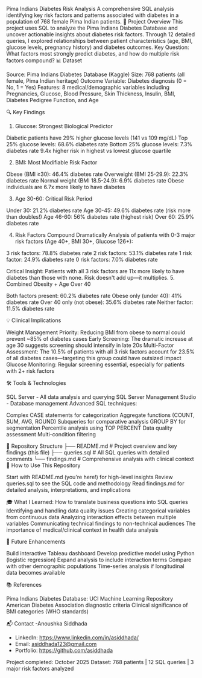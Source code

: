 Pima Indians Diabetes Risk Analysis
A comprehensive SQL analysis identifying key risk factors and patterns associated with diabetes in a population of 768 female Pima Indian patients.
🎯 Project Overview
This project uses SQL to analyze the Pima Indians Diabetes Database and uncover actionable insights about diabetes risk factors. Through 12 detailed queries, I explored relationships between patient characteristics (age, BMI, glucose levels, pregnancy history) and diabetes outcomes.
Key Question: What factors most strongly predict diabetes, and how do multiple risk factors compound?
📊 Dataset

Source: Pima Indians Diabetes Database (Kaggle)
Size: 768 patients (all female, Pima Indian heritage)
Outcome Variable: Diabetes diagnosis (0 = No, 1 = Yes)
Features: 8 medical/demographic variables including Pregnancies, Glucose, Blood Pressure, Skin Thickness, Insulin, BMI, Diabetes Pedigree Function, and Age

🔍 Key Findings
1. Glucose: Strongest Biological Predictor

Diabetic patients have 29% higher glucose levels (141 vs 109 mg/dL)
Top 25% glucose levels: 68.6% diabetes rate
Bottom 25% glucose levels: 7.3% diabetes rate
9.4x higher risk in highest vs lowest glucose quartile

2. BMI: Most Modifiable Risk Factor

Obese (BMI ≥30): 46.4% diabetes rate
Overweight (BMI 25-29.9): 22.3% diabetes rate
Normal weight (BMI 18.5-24.9): 6.9% diabetes rate
Obese individuals are 6.7x more likely to have diabetes

3. Age 30-60: Critical Risk Period

Under 30: 21.2% diabetes rate
Age 30-45: 49.6% diabetes rate (risk more than doubles!)
Age 46-60: 56% diabetes rate (highest risk)
Over 60: 25.9% diabetes rate

4. Risk Factors Compound Dramatically
Analysis of patients with 0-3 major risk factors (Age 40+, BMI 30+, Glucose 126+):

3 risk factors: 78.8% diabetes rate
2 risk factors: 53.1% diabetes rate
1 risk factor: 24.9% diabetes rate
0 risk factors: 7.0% diabetes rate

Critical Insight: Patients with all 3 risk factors are 11x more likely to have diabetes than those with none. Risk doesn't add up—it multiplies.
5. Combined Obesity + Age Over 40

Both factors present: 60.2% diabetes rate
Obese only (under 40): 41% diabetes rate
Over 40 only (not obese): 35.6% diabetes rate
Neither factor: 11.5% diabetes rate

💡 Clinical Implications

Weight Management Priority: Reducing BMI from obese to normal could prevent ~85% of diabetes cases
Early Screening: The dramatic increase at age 30 suggests screening should intensify in late 20s
Multi-Factor Assessment: The 10.5% of patients with all 3 risk factors account for 23.5% of all diabetes cases—targeting this group could have outsized impact
Glucose Monitoring: Regular screening essential, especially for patients with 2+ risk factors

🛠️ Tools & Technologies

SQL Server - All data analysis and querying
SQL Server Management Studio - Database management
Advanced SQL techniques:

Complex CASE statements for categorization
Aggregate functions (COUNT, SUM, AVG, ROUND)
Subqueries for comparative analysis
GROUP BY for segmentation
Percentile analysis using TOP PERCENT
Data quality assessment
Multi-condition filtering



📁 Repository Structure
├── README.md           # Project overview and key findings (this file)
├── queries.sql         # All SQL queries with detailed comments
└── findings.md         # Comprehensive analysis with clinical context
🚀 How to Use This Repository

Start with README.md (you're here!) for high-level insights
Review queries.sql to see the SQL code and methodology
Read findings.md for detailed analysis, interpretations, and implications


🎓 What I Learned:
How to translate business questions into SQL queries
Identifying and handling data quality issues
Creating categorical variables from continuous data
Analyzing interaction effects between multiple variables
Communicating technical findings to non-technical audiences
The importance of medical/clinical context in health data analysis

🔮 Future Enhancements

 Build interactive Tableau dashboard
 Develop predictive model using Python (logistic regression)
 Expand analysis to include interaction terms
 Compare with other demographic populations
 Time-series analysis if longitudinal data becomes available

📚 References

Pima Indians Diabetes Database: UCI Machine Learning Repository
American Diabetes Association diagnostic criteria
Clinical significance of BMI categories (WHO standards)

📬 Contact
-Anoushka Siddhada
- LinkedIn: https://www.linkedin.com/in/asiddhada/
- Email: asiddhada123@gmail.com
- Portfolio: https://github.com/asiddhada





Project completed: October 2025
Dataset: 768 patients | 12 SQL queries | 3 major risk factors analyzed
